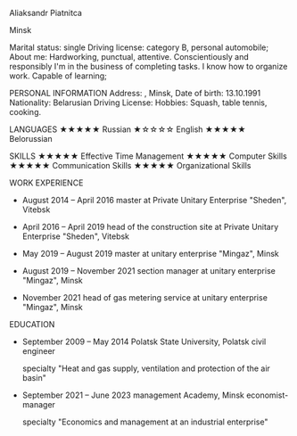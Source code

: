 Aliaksandr Piatnitca

Minsk

Marital status: single
Driving license: category B, personal
automobile;
About me: Hardworking, punctual, attentive. Conscientiously and responsibly
I'm in the business of completing tasks. I know how to organize
work. Capable of learning;

PERSONAL INFORMATION
  Address: , Minsk, 
  Date of birth: 13.10.1991 
  Nationality: Belarusian
  Driving License: 
  Hobbies: Squash, table tennis, cooking.

LANGUAGES
  ★★★★★ Russian
  ★☆☆☆☆ English
  ★★★★★ Belorussian

SKILLS
  ★★★★★ Effective Time Management
  ★★★★★ Computer Skills
  ★★★★★ Communication Skills
  ★★★★★ Organizational Skills

WORK EXPERIENCE
  * August 2014 – April 2016
    master at Private Unitary Enterprise "Sheden", Vitebsk

  * April 2016 – April 2019
    head of the construction site at Private Unitary Enterprise "Sheden", Vitebsk

  * May 2019 – August 2019
    master at unitary enterprise "Mingaz", Minsk

  * August 2019 – November 2021
    section manager at unitary enterprise "Mingaz", Minsk

  * November 2021
    head of gas metering service at unitary enterprise "Mingaz", Minsk


EDUCATION
  * September 2009 – May 2014
    Polatsk State University, Polatsk civil engineer

    specialty "Heat and gas supply, ventilation and protection of the air basin"
  * September 2021 – June 2023
    management Academy, Minsk economist-manager

    specialty "Economics and management at an industrial enterprise"
    
